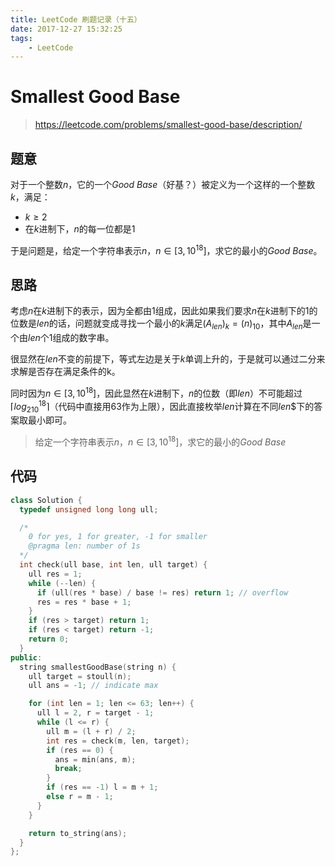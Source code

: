 ```yaml
---
title: LeetCode 刷题记录（十五）
date: 2017-12-27 15:32:25
tags:
    - LeetCode
---
```


# Smallest Good Base

> https://leetcode.com/problems/smallest-good-base/description/

## 题意

对于一个整数$n$，它的一个*Good Base*（好基？）被定义为一个这样的一个整数$k$，满足：

* $k\ge 2$
* 在$k$进制下，$n$的每一位都是$1$

于是问题是，给定一个字符串表示$n$，$n\in[3,10^{18}]$，求它的最小的*Good Base*。

<!-- More -->

## 思路

考虑$n$在$k$进制下的表示，因为全都由$1$组成，因此如果我们要求$n$在$k$进制下的$1$的位数是$len$的话，问题就变成寻找一个最小的$k$满足$(A_{len})_{k}=(n)_{10}$，其中$A_{len}$是一个由$len$个$1$组成的数字串。

很显然在$len$不变的前提下，等式左边是关于$k$单调上升的，于是就可以通过二分来求解是否存在满足条件的k。

同时因为$n\in[3,10^{18}]$，因此显然在$k$进制下，$n$的位数（即$len$）不可能超过$\lceil log_210^{18}\rceil$（代码中直接用63作为上限），因此直接枚举$len$计算在不同$len$$下的答案取最小即可。

> 给定一个字符串表示$n$，$n\in[3,10^{18}]$，求它的最小的*Good Base*

## 代码

```c++
class Solution {
  typedef unsigned long long ull;

  /*
    0 for yes, 1 for greater, -1 for smaller
    @pragma len: number of 1s
  */
  int check(ull base, int len, ull target) {
    ull res = 1;
    while (--len) {
      if (ull(res * base) / base != res) return 1; // overflow
      res = res * base + 1;
    }
    if (res > target) return 1;
    if (res < target) return -1;
    return 0;
  }
public:
  string smallestGoodBase(string n) {
    ull target = stoull(n);
    ull ans = -1; // indicate max

    for (int len = 1; len <= 63; len++) {
      ull l = 2, r = target - 1;
      while (l <= r) {
        ull m = (l + r) / 2;
        int res = check(m, len, target);
        if (res == 0) {
          ans = min(ans, m);
          break;
        }
        if (res == -1) l = m + 1;
        else r = m - 1;
      }
    }

    return to_string(ans);
  }
};
```
